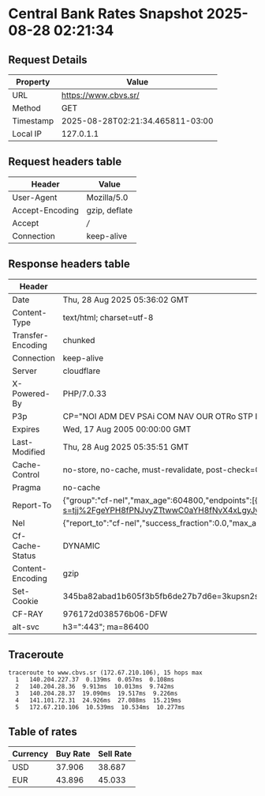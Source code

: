 # Central Bank Rates Snapshot 2025-08-28 02:21:34
## Request Details

| Property | Value |
|----------|-------|
| URL | https://www.cbvs.sr/ |
| Method | GET |
| Timestamp | 2025-08-28T02:21:34.465811-03:00 |
| Local IP | 127.0.1.1 |
    
## Request headers table

| Header | Value |
|--------|-------|
| User-Agent | Mozilla/5.0 |
| Accept-Encoding | gzip, deflate |
| Accept | */* |
| Connection | keep-alive |

    
## Response headers table
| Header | Value |
|--------|-------|
| Date | Thu, 28 Aug 2025 05:36:02 GMT |
| Content-Type | text/html; charset=utf-8 |
| Transfer-Encoding | chunked |
| Connection | keep-alive |
| Server | cloudflare |
| X-Powered-By | PHP/7.0.33 |
| P3p | CP="NOI ADM DEV PSAi COM NAV OUR OTRo STP IND DEM" |
| Expires | Wed, 17 Aug 2005 00:00:00 GMT |
| Last-Modified | Thu, 28 Aug 2025 05:35:51 GMT |
| Cache-Control | no-store, no-cache, must-revalidate, post-check=0, pre-check=0 |
| Pragma | no-cache |
| Report-To | {"group":"cf-nel","max_age":604800,"endpoints":[{"url":"https://a.nel.cloudflare.com/report/v4?s=tjj%2FgeYPH8fPNJvyZTtwwC0aYH8fNvX4xLgyJyzktr6vxuIT6%2FtaLq4Fzo79L7kHS1YB7RLKoS5u5RMgVHUO2IfQoW2ebOtdySmq"}]} |
| Nel | {"report_to":"cf-nel","success_fraction":0.0,"max_age":604800} |
| Cf-Cache-Status | DYNAMIC |
| Content-Encoding | gzip |
| Set-Cookie | 345ba82abad1b605f3b5fb6de27b7d6e=3kupsn2s8snemq1eau1t7evig4; HttpOnly; Path=/ |
| CF-RAY | 976172d038576b06-DFW |
| alt-svc | h3=":443"; ma=86400 |

## Traceroute 

```
traceroute to www.cbvs.sr (172.67.210.106), 15 hops max
  1   140.204.227.37  0.139ms  0.057ms  0.108ms 
  2   140.204.28.36  9.913ms  10.013ms  9.742ms 
  3   140.204.28.37  19.090ms  19.517ms  9.226ms 
  4   141.101.72.31  24.926ms  27.088ms  15.219ms 
  5   172.67.210.106  10.539ms  10.534ms  10.277ms 

```


## Table of rates

| Currency | Buy Rate | Sell Rate |
|----------|----------|-----------|
| USD | 37.906 | 38.687 |
| EUR | 43.896 | 45.033 |
